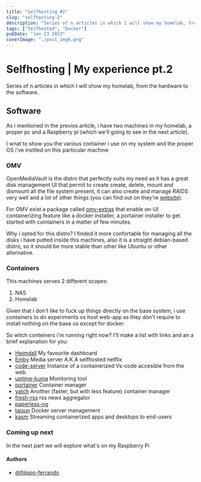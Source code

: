 ```yaml
---
title: "Selfhosting #2"
slug: "selfhosting-2"
description: "Series of n articles in which I will show my homelab, from the hardware to the software."
tags: ["Selfhosted", "Docker"]
pubDate: "Jan 23 2023"
coverImage: "./post_img6.png"
---
```

# Selfhosting | My experience pt.2

Series of n articles in which I will show my homelab, from the hardware to the software.

## Software
As i mentioned in the previos article, i have two machines in my homelab, a proper pc and a Raspberry pi (which we'll going to see in the next article).

I wnat to show you the various container i use on my system and the proper OS i've instlled on this particular machine

### OMV
OpenMediaVault is the distro that perfectly suits my need as it has a great disk management UI that permit to create create, delete, mount and dismount all the file system present, it can also create and manage RAIDS very well and a lot of other things (you can find out on they're [website](link)).

For OMV exist a package called [omv-extras](link) that enable on-UI containerizing feature like a docker installer, a portainer installer to get started with cointainers in a matter of few minutes.

Why i opted for this distro? I finded it more confortable for managing all the disks i have putted inside this machines, also it is a straight debian-based distro, so it should be more stable than other like Ubuntu or other alternative.

### Containers
This machines serves 2 different scopes:
1. NAS
2. Homelab

Given that i don't like to fuck up things directly on the base system, i use containers to do experiments os host web-app as they don't require to install nothing on the base os except for docker.

So witch conteiners i'm running right now? I'll make a list with links and an a brief explanation for you:
- [Heimdall](https://heimdall.site/) My favourite dashboard
- [Emby](https://emby.media/) Media server A.K.A selfhosted netflix
- [code-server](https://code.visualstudio.com/docs/remote/vscode-server) Instance of a containerized Vs-code accesible from the web
- [uptime-kuma](https://uptime.kuma.pet/) Monitoring tool
- [portainer](https://www.portainer.io/) Container manager
- [yatch](https://yacht.sh/) Another (faster, but with less feature) container manager 
- [fresh-rss](https://freshrss.org/) rss news aggregator
- [paperless-ng](https://github.com/jonaswinkler/paperless-ng)
- [taisun](https://www.taisun.io/) Docker server management
- [kasm](https://www.kasmweb.com/) Streaming containerized apps and desktops to end-users

### Coming up next

In the next part we will explore what's on my Raspberry Pi

#### Authors

- [@filippo-ferrando](https://www.github.com/filippo-ferrando)
